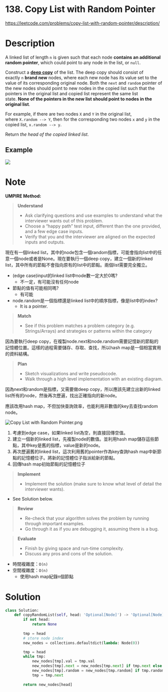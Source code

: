 # **138. Copy List with Random Pointer**

https://leetcode.com/problems/copy-list-with-random-pointer/description/

# Description

A linked list of length `n` is given such that each node **contains an additional random pointer**, which could point to any node in the list, or `null`.

Construct a [**deep copy**](https://en.wikipedia.org/wiki/Object_copying#Deep_copy) of the list. The deep copy should consist of exactly `n` **brand new** nodes, where each new node has its value set to the value of its corresponding original node. Both the `next` and `random` pointer of the new nodes should point to new nodes in the copied list such that the pointers in the original list and copied list represent the same list state. **None of the pointers in the new list should point to nodes in the original list**.

For example, if there are two nodes `X` and `Y` in the original list, where `X.random --> Y`, then for the corresponding two nodes `x` and `y` in the copied list, `x.random --> y`.

Return *the head of the copied linked list*.

## Example

![](https://assets.leetcode.com/uploads/2019/12/18/e1.png)

# Note

**UMPIRE Method:**

> **Understand**
> 
> - Ask clarifying questions and use examples to understand what the interviewer wants out of this problem.
> - Choose a “happy path” test input, different than the one provided, and a few edge case inputs.
> - Verify that you and the interviewer are aligned on the expected inputs and outputs.

現在有一個linked list，其中的node包含一個random指標，可能會指向list中的任意一個node或者是None。現在要執行一個deep copy，建立一個新的linked list，其中所有的節點不會指向原有的list中的節點。兩個list需要完全獨立。

- (edge case)input的linked list中node數一定大於0嗎?
    - 不一定，有可能沒有任何node
- 節點的值有可能相同嗎?
    - 有可能
- node.random是一個指標還是linked list中的順序指標，像是list中的index?
    - It is a pointer.

> **Match**
> 
> - See if this problem matches a problem category (e.g. Strings/Arrays) and strategies or patterns within the category

因為要執行deep copy，在複製node.next和node.random需要記憶新的節點的記憶體位置。這樣的過程需要儲存、存取、查找，所以hash map是一個相當實用的資料結構。

> **Plan**
> 
> - Sketch visualizations and write pseudocode.
> - Walk through a high level implementation with an existing diagram.

因為next和random是指標，又需要做deep copy，所以應該先建立出新的linked list所有的node，然後再次歷遍，找出正確指向的新node。

應該改用hash map，不但加快查詢效率，也能利用非數值的key去查找random node。

![Copy List with Random Pointer.png](/pics/Copy_List_with_Random_Pointer.png)

1. 考慮到edge case，如果linked list為空，則直接回傳空值。
2. 建立一個新的linked list，先複製node的數值。並利用hash map儲存這些節點，其中key是舊的指標，value是新的node。
3. 再次歷遍舊的linked list，這次利用舊的pointer作為key查詢hash map中新節點的記憶體位子。將新的記憶體位子指派給新的節點。
4. 回傳hash map初始節點的記憶體位子

> **Implement**
> 
> - Implement the solution (make sure to know what level of detail the interviewer wants).
- See Solution below.

> **Review**
> 
> - Re-check that your algorithm solves the problem by running through important examples.
> - Go through it as if you are debugging it, assuming there is a bug.

> **Evaluate**
> 
> - Finish by giving space and run-time complexity.
> - Discuss any pros and cons of the solution.
- 時間複雜度：`O(n)`
- 空間複雜度：`O(n)`
    - 使用hash map紀錄n個節點

# Solution

```python
class Solution:
    def copyRandomList(self, head: 'Optional[Node]') -> 'Optional[Node]':
        if not head:
            return None
        
        tmp = head
        # store node index
        new_nodes = collections.defaultdict(lambda: Node(0))

        tmp = head
        while tmp:
            new_nodes[tmp].val = tmp.val
            new_nodes[tmp].next = new_nodes[tmp.next] if tmp.next else None
            new_nodes[tmp].random = new_nodes[tmp.random] if tmp.random else None
            tmp = tmp.next
        
        return new_nodes[head]
```